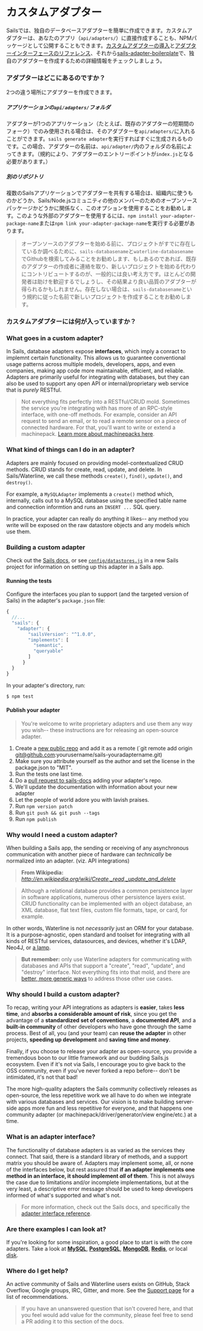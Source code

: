 # カスタムアダプター

Sailsでは、独自のデータベースアダプターを簡単に作成できます。カスタムアダプターは、あなたのアプリ（`api/adapters/`）に直接作成することも、NPMパッケージとして公開することもできます。[カスタムアダプターの導入](https://github.com/balderdashy/sails-docs/blob/master/contributing/intro-to-custom-adapters.md)と[アダプターインターフェースのリファレンス](https://github.com/balderdashy/sails-docs/blob/master/contributing/adapter-specification.md)、それから[sails-adapter-boilerplate](https://github.com/balderdashy/sails-adapter-boilerplate)で、独自のアダプターを作成するための詳細情報をチェックしましょう。


### アダプターはどこにあるのですか？

2つの違う場所にアダプターを作成できます。

##### アプリケーションの`api/adapters/`フォルダ

アダプターが1つのアプリケーション（たとえば、既存のアダプターの短期間のフォーク）でのみ使用される場合は、そのアダプターを`api/adapters/`に入れることができます。`sails generate adapter`を実行すればすぐに生成されるものです。この場合、アダプターの名前は、`api/adapter/`内のフォルダの名前によってきます。（規約により、アダプターのエントリーポイントが`index.js`となる必要があります。）

##### 別のリポジトリ

複数のSailsアプリケーションでアダプターを共有する場合は、組織内に使うものかどうか、Sails/Node.jsコミュニティの他のメンバーのためのオープンソースパッケージかどうかに関係なく、このオプションを使用することをお勧めします。このような外部のアダプターを使用するには、`npm install your-adapter-package-name`または`npm link your-adapter-package-name`を実行する必要があります。

> オープンソースのアダプターを始める前に、プロジェクトがすでに存在しているか調べるために、`sails-databasename`と`waterline-databasename`でGithubを検索してみることをお勧めします、もしあるのであれば、既存のアダプターの作成者に連絡を取り、新しいプロジェクトを始める代わりにコントリビュートするのが、一般的には良い考え方です。ほとんどの開発者は助けを歓迎するでしょうし、その結果より良い品質のアダプターが得られるかもしれません。存在しない場合は、`sails-databasename`という規約に従った名前で新しいプロジェクトを作成することをお勧めします。


### カスタムアダプターには何が入っていますか？
### What goes in a custom adapter?

In Sails, database adapters expose **interfaces**, which imply a conract to implemnt certain functionality.  This allows us to guarantee conventional usage patterns across multiple models, developers, apps, and even companies, making app code more maintainable, efficient, and reliable.  Adapters are primarily useful for integrating with databases, but they can also be used to support any open API or internal/proprietary web service that is _purely_ RESTful.

> Not everything fits perfectly into a RESTful/CRUD mold.  Sometimes the service you're integrating with has more of an RPC-style interface, with one-off methods.  For example, consider an API request to send an email, or to read a remote sensor on a piece of connected hardware.  For that, you'll want to write or extend a machinepack.  [Learn more about machinepacks here](http://node-machine.org).


### What kind of things can I do in an adapter?

Adapters are mainly focused on providing model-contextualized CRUD methods.  CRUD stands for create, read, update, and delete.  In Sails/Waterline, we call these methods `create()`, `find()`, `update()`, and `destroy()`.

For example, a `MySQLAdapter` implements a `create()` method which, internally, calls out to a MySQL database using the specified table name and connection informtion and runs an `INSERT ...` SQL query.

In practice, your adapter can really do anything it likes-- any method you write will be exposed on the raw datastore objects and any models which use them.

### Building a custom adapter

Check out the [Sails docs](https://sailsjs.com/documentation), or see [`config/datastores.js`](https://sailsjs.com/anatomy/config/datastores.js) in a new Sails project for information on setting up this adapter in a Sails app.


#### Running the tests

Configure the interfaces you plan to support (and the targeted version of Sails) in the adapter's `package.json` file:

```javascript
{
  //...
  "sails": {
  	"adapter": {
	    "sailsVersion": "^1.0.0",
	    "implements": [
	      "semantic",
	      "queryable"
	    ]
	  }
  }
}
```

In your adapter's directory, run:

```sh
$ npm test
```


#### Publish your adapter

> You're welcome to write proprietary adapters and use them any way you wish--
> these instructions are for releasing an open-source adapter.

1. Create a [new public repo](https://github.com/new) and add it as a remote (`git remote add origin git@github.com:yourusername/sails-youradaptername.git)
2. Make sure you attribute yourself as the author and set the license in the package.json to "MIT".
3. Run the tests one last time.
4. Do a [pull request to sails-docs](https://github.com/balderdashy/sails-docs/edit/master/concepts/extending-sails/Adapters/adapterList.md) adding your adapter's repo.
5. We'll update the documentation with information about your new adapter
6. Let the people of world adore you with lavish praises.
7. Run `npm version patch`
8. Run `git push && git push --tags`
9. Run `npm publish`



### Why would I need a custom adapter?

When building a Sails app, the sending or receiving of any asynchronous communication with another piece of hardware can _technically_ be normalized into an adapter.  (viz. API integrations)

> **From Wikipedia:**
> *http://en.wikipedia.org/wiki/Create,_read,_update_and_delete*

> Although a relational database provides a common persistence layer in software applications, numerous other persistence layers exist. CRUD functionality can be implemented with an object database, an XML database, flat text files, custom file formats, tape, or card, for example.

In other words, Waterline is not _necessarily_ just an ORM for your database.  It is a purpose-agnostic, open standard and toolset for integrating with all kinds of RESTful services, datasources, and devices, whether it's LDAP, Neo4J, or [a lamp](https://www.youtube.com/watch?v=OmcQZD_LIAE).

> **But remember:** only use Waterline adapters for communicating with databases and APIs that support a "create", "read", "update", and "destroy" interface.  Not everything fits into that mold, and there are [better, more generic ways](http://node-machine.org) to address those other use cases.


### Why should I build a custom adapter?

To recap, writing your API integrations as adapters is **easier**, takes **less time**, and **absorbs a considerable amount of risk**, since you get the advantage of a **standardized set of conventions**, a **documented API**, and a **built-in community** of other developers who have gone through the same process.  Best of all, you (and your team) can **reuse the adapter** in other projects, **speeding up development** and **saving time and money**.

Finally, if you choose to release your adapter as open-source, you provide a tremendous boon to our little framework and our budding Sails.js ecosystem.  Even if it's not via Sails, I encourage you to give back to the OSS community, even if you've never forked a repo before-- don't be intimidated, it's not that bad!

The more high-quality adapters the Sails community collectively releases as open-source, the less repetitive work we all have to do when we integrate with various databases and services.  Our vision is to make building server-side apps more fun and less repetitive for everyone, and that happens one community adapter (or machinepack/driver/generator/view engine/etc.) at a time.


### What is an adapter interface?

The functionality of database adapters is as varied as the services they connect.  That said, there is a standard library of methods, and a support matrix you should be aware of.  Adapters may implement some, all, or none of the interfaces below, but rest assured that **if an adapter implements one method in an interface, it should implement *all* of them**.  This is not always the case due to limitations and/or incomplete implementations, but at the very least, a descriptive error message should be used to keep developers informed of what's supported and what's not.

> For more information, check out the Sails docs, and specifically the [adapter interface reference](https://github.com/balderdashy/sails-docs/blob/master/contributing/adapter-specification.md).

### Are there examples I can look at?

If you're looking for some inspiration, a good place to start is with the core adapters.  Take a look at **[MySQL](https://github.com/balderdashy/sails-mysql)**, **[PostgreSQL](https://github.com/balderdashy/sails-postgresql)**, **[MongoDB](https://github.com/balderdashy/sails-mongo)**, **[Redis](https://github.com/balderdashy/sails-redis)**, or local [disk](https://github.com/balderdashy/sails-disk).


### Where do I get help?

An active community of Sails and Waterline users exists on GitHub, Stack Overflow, Google groups, IRC, Gitter, and more.  See the [Support page](https://sailsjs.com/support) for a list of recommendations.

> If you have an unanswered question that isn't covered here, and that you feel would add value for the community, please feel free to send a PR adding it to this section of the docs.




<docmeta name="displayName" value="Custom adapters">
